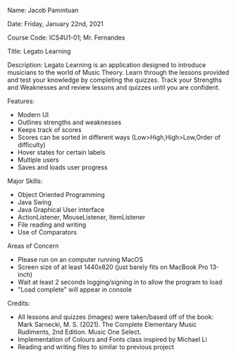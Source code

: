 Name: Jacob Pamintuan

Date: Friday, January 22nd, 2021
 
Course Code: ICS4U1-01; Mr. Fernandes
 
Title: Legato Learning
 
Description:
Legato Learning is an application designed to introduce musicians to the world of Music Theory.
Learn through the lessons provided and test your knowledge by completing the quizzes.
Track your Strengths and Weaknesses and review lessons and quizzes until you are confident.
 
Features:
  - Modern UI
  - Outlines strengths and weaknesses
  - Keeps track of scores
  - Scores can be sorted in different ways (Low>High,High>Low,Order of difficulty)
  - Hover states for certain labels
  - Multiple users
  - Saves and loads user progress
 
Major Skills:
  - Object Oriented Programming
  - Java Swing
  - Java Graphical User interface
  - ActionListener, MouseListener, ItemListener
  - File reading and writing
  - Use of Comparators

 
Areas of Concern
  - Please run on an computer running MacOS
  - Screen size of at least 1440x820 (just barely fits on MacBook Pro 13-inch)
  - Wait at least 2 seconds logging/signing in to allow the program to load
  - "Load complete" will appear in console
  
Credits:
  - All lessons and quizzes (images) were taken/based off of the book: Mark Sarnecki, M. S. (2021). The Complete Elementary Music Rudiments, 2nd Edition. Music One Select. 
  - Implementation of Colours and Fonts class inspired by Michael Li
  - Reading and writing files to similar to previous project
